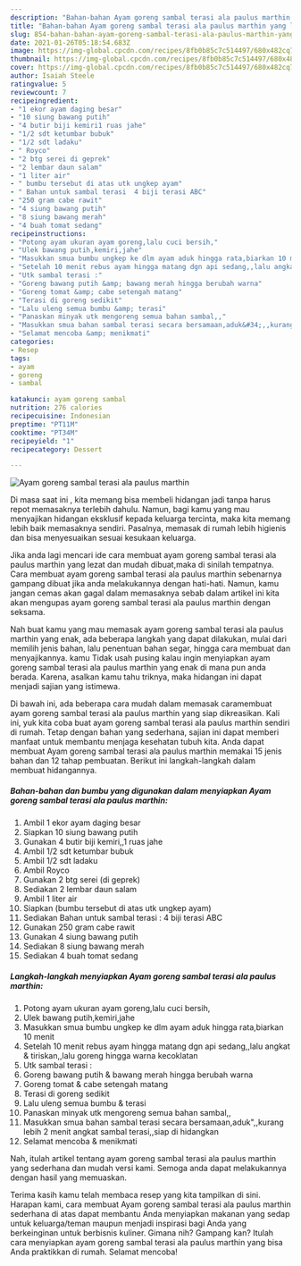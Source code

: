 ```yaml
---
description: "Bahan-bahan Ayam goreng sambal terasi ala paulus marthin yang lezat dan Mudah Dibuat"
title: "Bahan-bahan Ayam goreng sambal terasi ala paulus marthin yang lezat dan Mudah Dibuat"
slug: 854-bahan-bahan-ayam-goreng-sambal-terasi-ala-paulus-marthin-yang-lezat-dan-mudah-dibuat
date: 2021-01-26T05:18:54.683Z
image: https://img-global.cpcdn.com/recipes/8fb0b85c7c514497/680x482cq70/ayam-goreng-sambal-terasi-ala-paulus-marthin-foto-resep-utama.jpg
thumbnail: https://img-global.cpcdn.com/recipes/8fb0b85c7c514497/680x482cq70/ayam-goreng-sambal-terasi-ala-paulus-marthin-foto-resep-utama.jpg
cover: https://img-global.cpcdn.com/recipes/8fb0b85c7c514497/680x482cq70/ayam-goreng-sambal-terasi-ala-paulus-marthin-foto-resep-utama.jpg
author: Isaiah Steele
ratingvalue: 5
reviewcount: 7
recipeingredient:
- "1 ekor ayam daging besar"
- "10 siung bawang putih"
- "4 butir biji kemiri1 ruas jahe"
- "1/2 sdt ketumbar bubuk"
- "1/2 sdt ladaku"
- " Royco"
- "2 btg serei di geprek"
- "2 lembar daun salam"
- "1 liter air"
- " bumbu tersebut di atas utk ungkep ayam"
- " Bahan untuk sambal terasi  4 biji terasi ABC"
- "250 gram cabe rawit"
- "4 siung bawang putih"
- "8 siung bawang merah"
- "4 buah tomat sedang"
recipeinstructions:
- "Potong ayam ukuran ayam goreng,lalu cuci bersih,"
- "Ulek bawang putih,kemiri,jahe"
- "Masukkan smua bumbu ungkep ke dlm ayam aduk hingga rata,biarkan 10 menit"
- "Setelah 10 menit rebus ayam hingga matang dgn api sedang,,lalu angkat &amp; tiriskan,,lalu goreng hingga warna kecoklatan"
- "Utk sambal terasi :"
- "Goreng bawang putih &amp; bawang merah hingga berubah warna"
- "Goreng tomat &amp; cabe setengah matang"
- "Terasi di goreng sedikit"
- "Lalu uleng semua bumbu &amp; terasi"
- "Panaskan minyak utk mengoreng semua bahan sambal,,"
- "Masukkan smua bahan sambal terasi secara bersamaan,aduk&#34;,,kurang lebih 2 menit angkat sambal terasi,,siap di hidangkan"
- "Selamat mencoba &amp; menikmati"
categories:
- Resep
tags:
- ayam
- goreng
- sambal

katakunci: ayam goreng sambal 
nutrition: 276 calories
recipecuisine: Indonesian
preptime: "PT11M"
cooktime: "PT34M"
recipeyield: "1"
recipecategory: Dessert

---
```



![Ayam goreng sambal terasi ala paulus marthin](https://img-global.cpcdn.com/recipes/8fb0b85c7c514497/680x482cq70/ayam-goreng-sambal-terasi-ala-paulus-marthin-foto-resep-utama.jpg)

Di masa  saat ini , kita memang bisa membeli hidangan jadi tanpa harus repot memasaknya terlebih dahulu. Namun, bagi kamu yang mau menyajikan hidangan eksklusif kepada keluarga tercinta, maka kita memang lebih baik memasaknya sendiri. Pasalnya, memasak di rumah lebih higienis dan bisa menyesuaikan sesuai kesukaan keluarga.

Jika anda lagi mencari ide cara membuat ayam goreng sambal terasi ala paulus marthin yang lezat dan mudah dibuat,maka di sinilah tempatnya. Cara membuat ayam goreng sambal terasi ala paulus marthin  sebenarnya gampang dibuat jika anda melakukannya dengan hati-hati. Namun, kamu jangan cemas akan gagal dalam memasaknya 
sebab dalam artikel ini kita akan mengupas ayam goreng sambal terasi ala paulus marthin dengan seksama.  



Nah buat kamu yang mau memasak ayam goreng sambal terasi ala paulus marthin yang enak, ada beberapa langkah yang dapat dilakukan, mulai dari memilih jenis bahan, lalu penentuan bahan segar, hingga cara membuat dan menyajikannya. kamu Tidak usah pusing kalau ingin menyiapkan ayam goreng sambal terasi ala paulus marthin yang enak di mana pun anda berada. Karena, asalkan kamu  tahu triknya, maka hidangan ini dapat menjadi sajian yang istimewa.

Di bawah ini, ada beberapa cara mudah dalam memasak caramembuat ayam goreng sambal terasi ala paulus marthin yang siap dikreasikan. Kali ini, yuk kita coba buat ayam goreng sambal terasi ala paulus marthin sendiri di rumah. Tetap dengan bahan yang sederhana, sajian ini dapat memberi manfaat untuk membantu menjaga kesehatan tubuh kita. Anda dapat membuat Ayam goreng sambal terasi ala paulus marthin memakai 15 jenis bahan dan 12 tahap pembuatan. Berikut ini langkah-langkah dalam membuat hidangannya.

<!--inarticleads1-->

##### Bahan-bahan dan bumbu yang digunakan dalam menyiapkan Ayam goreng sambal terasi ala paulus marthin:

1. Ambil 1 ekor ayam daging besar
1. Siapkan 10 siung bawang putih
1. Gunakan 4 butir biji kemiri,,1 ruas jahe
1. Ambil 1/2 sdt ketumbar bubuk
1. Ambil 1/2 sdt ladaku
1. Ambil  Royco
1. Gunakan 2 btg serei (di geprek)
1. Sediakan 2 lembar daun salam
1. Ambil 1 liter air
1. Siapkan  (bumbu tersebut di atas utk ungkep ayam)
1. Sediakan  Bahan untuk sambal terasi : 4 biji terasi ABC
1. Gunakan 250 gram cabe rawit
1. Gunakan 4 siung bawang putih
1. Sediakan 8 siung bawang merah
1. Sediakan 4 buah tomat sedang




<!--inarticleads2-->

##### Langkah-langkah menyiapkan Ayam goreng sambal terasi ala paulus marthin:

1. Potong ayam ukuran ayam goreng,lalu cuci bersih,
1. Ulek bawang putih,kemiri,jahe
1. Masukkan smua bumbu ungkep ke dlm ayam aduk hingga rata,biarkan 10 menit
1. Setelah 10 menit rebus ayam hingga matang dgn api sedang,,lalu angkat &amp; tiriskan,,lalu goreng hingga warna kecoklatan
1. Utk sambal terasi :
1. Goreng bawang putih &amp; bawang merah hingga berubah warna
1. Goreng tomat &amp; cabe setengah matang
1. Terasi di goreng sedikit
1. Lalu uleng semua bumbu &amp; terasi
1. Panaskan minyak utk mengoreng semua bahan sambal,,
1. Masukkan smua bahan sambal terasi secara bersamaan,aduk&#34;,,kurang lebih 2 menit angkat sambal terasi,,siap di hidangkan
1. Selamat mencoba &amp; menikmati




Nah, itulah artikel tentang  ayam goreng sambal terasi ala paulus marthin  yang sederhana dan mudah versi kami. Semoga anda dapat melakukannya dengan hasil yang memuaskan. 

Terima kasih kamu telah membaca resep yang kita tampilkan di sini. Harapan kami, cara membuat  Ayam goreng sambal terasi ala paulus marthin sederhana di atas dapat membantu Anda menyiapkan makanan yang sedap untuk keluarga/teman maupun menjadi inspirasi bagi Anda yang berkeinginan untuk berbisnis kuliner. Gimana nih? Gampang kan? Itulah cara menyiapkan ayam goreng sambal terasi ala paulus marthin yang bisa Anda praktikkan di rumah. Selamat mencoba!

